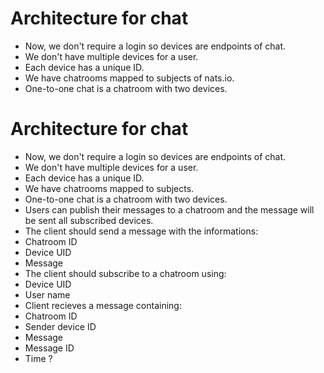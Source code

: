 # Architecture for chat
- Now, we don't require a login so devices are endpoints of chat.
- We don't have multiple devices for a user.
- Each device has a unique ID.
- We have chatrooms mapped to subjects of nats.io.
- One-to-one chat is a chatroom with two devices.
# Architecture for chat
- Now, we don't require a login so devices are endpoints of chat.
- We don't have multiple devices for a user.
- Each device has a unique ID.
- We have chatrooms mapped to subjects.
- One-to-one chat is a chatroom with two devices.
- Users can publish their messages to a chatroom and the message will be sent all subscribed devices.
- The client should send a message with the informations:
- Chatroom ID
- Device UID
- Message
- The client should subscribe to a chatroom using:
- Device UID
- User name
- Client recieves a message containing:
- Chatroom ID
- Sender device ID
- Message
- Message ID
- Time ?